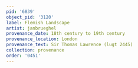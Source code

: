 ```yaml
---
pid: '6839'
object_pid: '3120'
label: Flemish Landscape
artist: janbrueghel
provenance_date: 18th century to 19th century
provenance_location: London
provenance_text: Sir Thomas Lawrence (lugt 2445)
collection: provenance
order: '0451'
---
```

